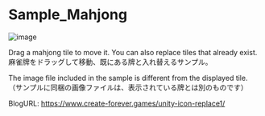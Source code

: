 # Sample_Mahjong

![image](https://user-images.githubusercontent.com/85425896/192149829-ec4deb37-1e53-4153-a1ed-a6d671a1ec64.png)

Drag a mahjong tile to move it. You can also replace tiles that already exist.  
麻雀牌をドラッグして移動、既にある牌と入れ替えるサンプル。  

The image file included in the sample is different from the displayed tile.  
（サンプルに同梱の画像ファイルは、表示されている牌とは別のものです）

BlogURL: https://www.create-forever.games/unity-icon-replace1/

